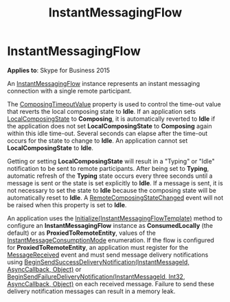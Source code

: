 ﻿---
title: InstantMessagingFlow
TOCTitle: InstantMessagingFlow
ms:assetid: 5cb8451a-a295-4a0b-b6b5-391b27a6c485
ms:mtpsurl: https://msdn.microsoft.com/library/Dn466025(v=office.16)
ms:contentKeyID: 65239962
ms.date: 07/27/2015
mtps_version: v=office.16
---

# InstantMessagingFlow


**Applies to**: Skype for Business 2015

An [InstantMessagingFlow](/dotnet/api/microsoft.rtc.collaboration.instantmessagingflow?view=ucma-api) instance represents an instant messaging connection with a single remote participant.

The [ComposingTimeoutValue](https://msdn.microsoft.com/library/hh349262\(v=office.16\)) property is used to control the time-out value that reverts the local composing state to **Idle**. If an application sets [LocalComposingState](/dotnet/api/microsoft.rtc.collaboration.instantmessagingflow.localcomposingstate?view=ucma-api) to **Composing**, it is automatically reverted to **Idle** if the application does not set **LocalComposingState** to **Composing** again within this idle time-out. Several seconds can elapse after the time-out occurs for the state to change to **Idle**. An application cannot set **LocalComposingState** to **Idle**.

Getting or setting **LocalComposingState** will result in a "Typing" or "Idle" notification to be sent to remote participants. After being set to **Typing**, automatic refresh of the **Typing** state occurs every three seconds until a message is sent or the state is set explicitly to **Idle**. If a message is sent, it is not necessary to set the state to **Idle** because the composing state will be automatically reset to **Idle**. A [RemoteComposingStateChanged](/dotnet/api/microsoft.rtc.collaboration.instantmessagingflow.remotecomposingstatechanged?view=ucma-api) event will not be raised when this property is set to **Idle**.

An application uses the [Initialize(InstantMessagingFlowTemplate)](https://msdn.microsoft.com/library/hh382523\(v=office.16\)) method to configure an **InstantMessagingFlow** instance as **ConsumedLocally** (the default) or as **ProxiedToRemoteEntity**, values of the [InstantMessageConsumptionMode](https://msdn.microsoft.com/library/hh366078\(v=office.16\)) enumeration. If the flow is configured for **ProxiedToRemoteEntity**, an application must register for the [MessageReceived](/dotnet/api/microsoft.rtc.collaboration.instantmessagingflow.messagereceived?view=ucma-api) event and must send message delivery notifications using [BeginSendSuccessDeliveryNotification(InstantMessageId, AsyncCallback, Object)](/dotnet/api/microsoft.rtc.collaboration.instantmessagingflow.beginsendsuccessdeliverynotification?view=ucma-api) or [BeginSendFailureDeliveryNotification(InstantMessageId, Int32, AsyncCallback, Object)](/dotnet/api/microsoft.rtc.collaboration.instantmessagingflow.beginsendfailuredeliverynotification?view=ucma-api) on each received message. Failure to send these delivery notification messages can result in a memory leak.

